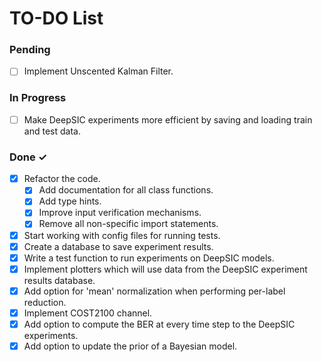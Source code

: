 # TO-DO List

### Pending

- [ ] Implement Unscented Kalman Filter.

### In Progress

- [ ] Make DeepSIC experiments more efficient by saving and loading train and test data.

### Done ✓

- [x] Refactor the code.
    - [x] Add documentation for all class functions.
    - [x] Add type hints.
    - [x] Improve input verification mechanisms.
    - [x] Remove all non-specific import statements.
- [x] Start working with config files for running tests.
- [x] Create a database to save experiment results.
- [x] Write a test function to run experiments on DeepSIC models.
- [x] Implement plotters which will use data from the DeepSIC experiment results database.
- [x] Add option for 'mean' normalization when performing per-label reduction.
- [x] Implement COST2100 channel.
- [x] Add option to compute the BER at every time step to the DeepSIC experiments.
- [x] Add option to update the prior of a Bayesian model.